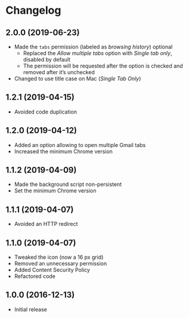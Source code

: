 # Changelog

## 2.0.0 (2019-06-23)
- Made the `tabs` permission (labeled as _browsing history_) optional
  - Replaced the _Allow multiple tabs_ option with _Single tab only_,
    disabled by default
  - The permission will be requested after the option is checked
    and removed after it’s unchecked
- Changed to use title case on Mac (_Single Tab Only_)

## 1.2.1 (2019-04-15)
- Avoided code duplication

## 1.2.0 (2019-04-12)
- Added an option allowing to open multiple Gmail tabs
- Increased the minimum Chrome version

## 1.1.2 (2019-04-09)
- Made the background script non-persistent
- Set the minimum Chrome version

## 1.1.1 (2019-04-07)
- Avoided an HTTP redirect

## 1.1.0 (2019-04-07)
- Tweaked the icon (now a 16&nbsp;px grid)
- Removed an unnecessary permission
- Added Content Security Policy
- Refactored code

## 1.0.0 (2016-12-13)
- Initial release
